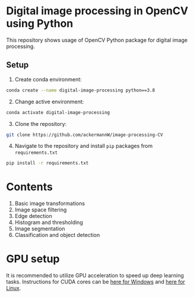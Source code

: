 # Digital image processing in OpenCV using Python

This repository shows usage of OpenCV Python package for 
digital image processing. 

## Setup

1. Create conda environment:

``` sh
conda create --name digital-image-processing python==3.8
```
2. Change active environment:

``` sh
conda activate digital-image-processing
```

3. Clone the repository:

``` sh 
git clone https://github.com/ackermannW/image-processing-CV    
```

4. Navigate to the repository and install ``` pip ``` packages from ``` requirements.txt ```

``` sh
pip install -r requirements.txt 
```

# Contents

1. Basic image transformations
2. Image space filtering 
3. Edge detection
4. Histogram and thresholding 
5. Image segmentation
6. Classification and object detection

# GPU setup 
It is recommended to utilize GPU acceleration to speed up deep learning tasks.
Instructions for CUDA cores can be [here for Windows](https://towardsdatascience.com/how-to-finally-install-tensorflow-gpu-on-windows-10-63527910f255) and [here for Linux](https://docs.nvidia.com/cuda/cuda-installation-guide-linux/index.html).

